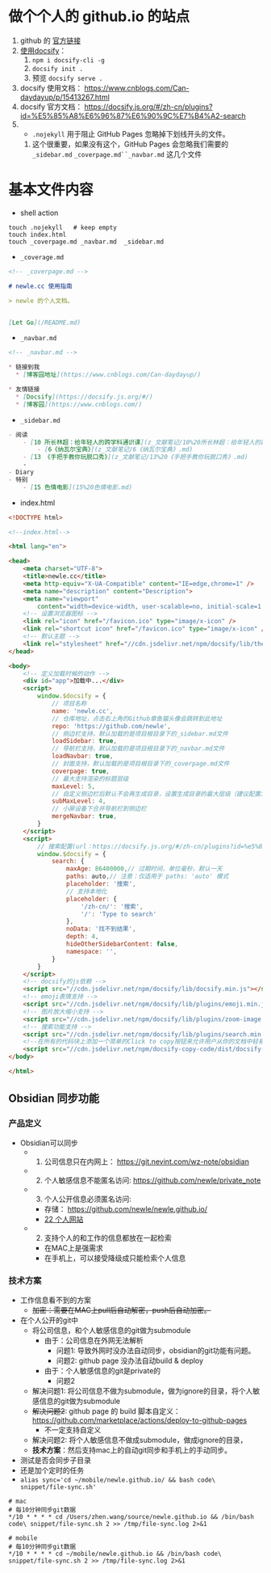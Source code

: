 # 做个个人的 github.io 的站点
1. github 的 [官方链接](https://docs.github.com/zh/pages/getting-started-with-github-pages/creating-a-github-pages-site)
2. [使用docsify](https://www.jianshu.com/p/4883e95aa903)： 
	1. `npm i docsify-cli -g`
	2. `docsify init .`
	3. 预览 `docsify serve .`
3. docsify 使用文档： https://www.cnblogs.com/Can-daydayup/p/15413267.html
4. docsify 官方文档： https://docsify.js.org/#/zh-cn/plugins?id=%E5%85%A8%E6%96%87%E6%90%9C%E7%B4%A2-search
5. -   `.nojekyll` 用于阻止 GitHub Pages 忽略掉下划线开头的文件。  
	1. 这个很重要，如果没有这个，GitHub Pages 会忽略我们需要的 `_sidebar.md` `_coverpage.md``_navbar.md` 这几个文件
# 基本文件内容
- shell action
```shell
touch .nojekyll   # keep empty
touch index.html
touch _coverpage.md	_navbar.md	_sidebar.md
```
- `_coverage.md`
```markdown
<!-- _coverpage.md -->

# newle.cc 使用指南

> newle 的个人文档。


[Let Go](/README.md)
```
- `_navbar.md`
```markdown
<!-- _navbar.md -->

* 链接到我
  * [博客园地址](https://www.cnblogs.com/Can-daydayup/)

* 友情链接
  * [Docsify](https://docsify.js.org/#/)
  * [博客园](https://www.cnblogs.com/)
```
- `_sidebar.md`
```markdown
- 阅读
	- [10 所长林超：给年轻人的跨学科通识课](z_文献笔记/10%20所长林超：给年轻人的跨学科通识课.md)
		- [6《纳瓦尔宝典》](z_文献笔记/6《纳瓦尔宝典》.md)
	- [13 《手把手教你玩脱口秀》](z_文献笔记/13%20《手把手教你玩脱口秀》.md)
	-
- Diary
- 特别
	- [15 色情电影](15%20色情电影.md)
```
- index.html
```html
<!DOCTYPE html>

<!--index.html-->

<html lang="en">

<head>
    <meta charset="UTF-8">
    <title>newle.cc</title>
    <meta http-equiv="X-UA-Compatible" content="IE=edge,chrome=1" />
    <meta name="description" content="Description">
    <meta name="viewport"
        content="width=device-width, user-scalable=no, initial-scale=1.0, maximum-scale=1.0, minimum-scale=1.0">
    <!-- 设置浏览器图标 -->
    <link rel="icon" href="/favicon.ico" type="image/x-icon" />
    <link rel="shortcut icon" href="/favicon.ico" type="image/x-icon" />
    <!-- 默认主题 -->
    <link rel="stylesheet" href="//cdn.jsdelivr.net/npm/docsify/lib/themes/vue.css">
</head>

<body>
    <!-- 定义加载时候的动作 -->
    <div id="app">加载中...</div>
    <script>
        window.$docsify = {
            // 项目名称
            name: 'newle.cc',
            // 仓库地址，点击右上角的Github章鱼猫头像会跳转到此地址
            repo: 'https://github.com/newle',
            // 侧边栏支持，默认加载的是项目根目录下的_sidebar.md文件
            loadSidebar: true,
            // 导航栏支持，默认加载的是项目根目录下的_navbar.md文件
            loadNavbar: true,
            // 封面支持，默认加载的是项目根目录下的_coverpage.md文件
            coverpage: true,
            // 最大支持渲染的标题层级
            maxLevel: 5,
            // 自定义侧边栏后默认不会再生成目录，设置生成目录的最大层级（建议配置为2-4）
            subMaxLevel: 4,
            // 小屏设备下合并导航栏到侧边栏
            mergeNavbar: true,
        }
    </script>
    <script>
        // 搜索配置(url：https://docsify.js.org/#/zh-cn/plugins?id=%e5%85%a8%e6%96%87%e6%90%9c%e7%b4%a2-search)
        window.$docsify = {
            search: {
                maxAge: 86400000,// 过期时间，单位毫秒，默认一天
                paths: auto,// 注意：仅适用于 paths: 'auto' 模式
                placeholder: '搜索',
                // 支持本地化
                placeholder: {
                    '/zh-cn/': '搜索',
                    '/': 'Type to search'
                },
                noData: '找不到结果',
                depth: 4,
                hideOtherSidebarContent: false,
                namespace: '',
            }
        }
    </script>
    <!-- docsify的js依赖 -->
    <script src="//cdn.jsdelivr.net/npm/docsify/lib/docsify.min.js"></script>
    <!-- emoji表情支持 -->
    <script src="//cdn.jsdelivr.net/npm/docsify/lib/plugins/emoji.min.js"></script>
    <!-- 图片放大缩小支持 -->
    <script src="//cdn.jsdelivr.net/npm/docsify/lib/plugins/zoom-image.min.js"></script>
    <!-- 搜索功能支持 -->
    <script src="//cdn.jsdelivr.net/npm/docsify/lib/plugins/search.min.js"></script>
    <!--在所有的代码块上添加一个简单的Click to copy按钮来允许用户从你的文档中轻易地复制代码-->
    <script src="//cdn.jsdelivr.net/npm/docsify-copy-code/dist/docsify-copy-code.min.js"></script>
</body>

</html>
```

## Obsidian 同步功能
### 产品定义
- Obsidian可以同步
	- 1. 公司信息只在内网上： https://git.nevint.com/wz-note/obsidian
	- 2. 个人敏感信息不能匿名访问: https://github.com/newle/private_note
	- 3. 个人公开信息必须匿名访问: 
		- 存储： https://github.com/newle/newle.github.io/ 
		- [22 个人网站](22%20个人网站.md)
	- 2. 支持个人的和工作的信息都放在一起检索
		- 在MAC上是强需求
		- 在手机上，可以接受降级成只能检索个人信息
### 技术方案
- 工作信息看不到的方案
	- ~~加密：需要在MAC上pull后自动解密，push后自动加密。~~
- 在个人公开的git中
	- 将公司信息，和个人敏感信息的git做为submodule
		- 由于：公司信息在外网无法解析
			- 问题1: 导致外网时没办法自动同步，obsidian的git功能有问题。
			- 问题2: github page 没办法自动build & deploy
		- 由于：个人敏感信息的git是private的
			- 问题2 
	- 解决问题1: 将公司信息不做为submodule，做为ignore的目录，将个人敏感信息的git做为submodule
	- ~~解决问题2~~: github page 的 build 脚本自定义： https://github.com/marketplace/actions/deploy-to-github-pages
		- 不一定支持自定义
	- 解决问题2: 将个人敏感信息不做成submodule，做成ignore的目录，
	- **技术方案**：然后支持mac上的自动git同步和手机上的手动同步。
- 测试是否会同步子目录
- 还是加个定时的任务
- `alias sync='cd ~/mobile/newle.github.io/ && bash code\ snippet/file-sync.sh'`

```shell
# mac
# 每10分钟同步git数据
*/10 * * * * cd /Users/zhen.wang/source/newle.github.io && /bin/bash code\ snippet/file-sync.sh 2 >> /tmp/file-sync.log 2>&1

# mobile
# 每10分钟同步git数据
*/10 * * * * cd ~/mobile/newle.github.io && /bin/bash code\ snippet/file-sync.sh 2 >> /tmp/file-sync.log 2>&1